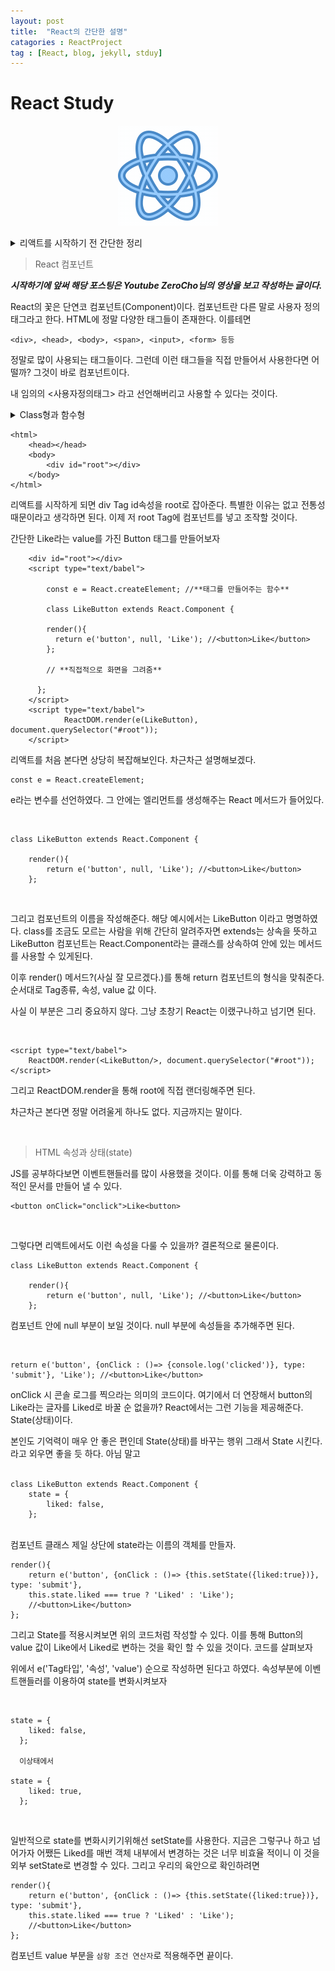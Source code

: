 ```yaml
---
layout: post
title:  "React의 간단한 설명"
catagories : ReactProject
tag : [React, blog, jekyll, stduy]
---
```


# React Study 

<p align="center">
<img src="../images/2022-04-28-first/React_logo.gif">
</p>

<details>
<summary>리액트를 시작하기 전 간단한 정리</summary>
<div markdown="1">
 리엑트를 사용하는 이유

현재 이 시점에서 리엑트에 대한 인기는 약간 시들시들하지만 그럼에도 많은 사람들이 사용하고 있는 라이브러리이다. 배워둬서 나쁠 건 없다. 

> 과거와 현재


과거의 웹페이지들의 용량은 적었다. 과거라 함은 80~90년대를 말하는 것이다. 지금에 비해 하드웨어의 용량은 정말 어마어마할 정도로 낮았다. 현재 램(Ram) 조차 16Gb or 32Gb를 사용하는데 당시 하드디스크의 최대 용량은 MB가 최대였다고 하니 말은 다 한 것이다.

어쨌든 현재에 이르러 기술력 향상과 용량이 늘어남에 따라 크기가 큰 웹페이지도 부담없이 만들어내고 서버에 호출할 수 있게 되었다. 

그런데 또 용량 문제가 발목을 잡는다. 웹페이지에 수많은 기능들이 추가되다보니 속도가 느려졌다. 이러한 문제를 잡고자 SPA(Single page Application)이 등장했다.

SPA는 간단히 말하자면 모든 페이지를 하나의 페이지에서 동적으로 화면을 바꾸어 표현하는 것을 말한다. 

즉, 새로운 페이지를 서버에 받아 보여주는 것이 아닌 현재 페이지에서 다른 페이지를 덧붙여 호출 하는 것으로 더 빨라보이고 부드럽다. 


> React 사용처

React는 Meta(현 페이스북)에서 만들어진 언어이다. 모르는 사람도 많던데 Instagram도 Meta의 서비스이다. 물론 Instagram도 React로 만들어지 Application 이다. 

그 외에도 많은 기업들이 사용하고 있다고 한다. 본인도 초보 개발자이기 때문에 더욱 공부에 전진하고자 한다.
</div>
</details>

> React 컴포넌트

<strong>*시작하기에 앞써 해당 포스팅은 Youtube ZeroCho님의 영상을 보고 작성하는 글이다.* </strong>

React의 꽃은 단연코 컴포넌트(Component)이다. 컴포넌트란 다른 말로 사용자 정의 태그라고 한다. HTML에 정말 다양한 태그들이 존재한다. 이를테면 

    <div>, <head>, <body>, <span>, <input>, <form> 등등

정말로 많이 사용되는 태그들이다. 그런데 이런 태그들을 직접 만들어서 사용한다면 어떨까? 그것이 바로 컴포넌트이다.

내 임의의 <사용자정의태그> 라고 선언해버리고 사용할 수 있다는 것이다. 
<details>
<summary>Class형과 함수형</summary>
<div markdown="1">


React는 Class형과 함수형(Hooks) 방식으로 나누어진다. 요즘은 Hooks 방식을 더 많이 사용하기도 하고 React 제작사도 Hooks를 사용하는 것을 더 권장한다. 하지만 Hooks를 편리성과 Class 방식보다 더 선호되는 이유를 알기 위해선 Class를 방식을 사용해보는 것이 옳다고 생각되어 우선 Class방식을 사용하도록 하겠다.
</div>
</details>


```
<html>
    <head></head>
    <body>
        <div id="root"></div>
    </body>
</html>
```

리액트를 시작하게 되면 div Tag id속성을 root로 잡아준다. 특별한 이유는 없고 전통성 때문이라고 생각하면 된다. 이제 저 root Tag에 컴포넌트를 넣고 조작할 것이다.

간단한 Like라는 value를 가진 Button 태그를 만들어보자

```
    <div id="root"></div>
    <script type="text/babel">

        const e = React.createElement; //**태그를 만들어주는 함수**

        class LikeButton extends React.Component {

        render(){
          return e('button', null, 'Like'); //<button>Like</button>
        };

        // **직접적으로 화면을 그려줌**

      };
    </script>
    <script type="text/babel">
            ReactDOM.render(e(LikeButton), document.querySelector("#root"));
    </script>
```
리액트를 처음 본다면 상당히 복잡해보인다. 차근차근 설명해보겠다.

```
const e = React.createElement;
```
e라는 변수를 선언하였다. 그 안에는 엘리먼트를 생성해주는 React 메서드가 들어있다. 

<br>

```
class LikeButton extends React.Component {

    render(){
        return e('button', null, 'Like'); //<button>Like</button>
    };
```
<br>

그리고 컴포넌트의 이름을 작성해준다. 해당 예시에서는 LikeButton 이라고 명명하였다. class를 조금도 모르는 사람을 위해 간단히 알려주자면 extends는 상속을 뜻하고 LikeButton 컴포넌트는 React.Component라는 클래스를 상속하여 안에 있는 메서드를 사용할 수 있게된다.

이후 render() 메서드?(사실 잘 모르겠다.)를 통해 return 컴포넌트의 형식을 맞춰준다. 순서대로 Tag종류, 속성, value 값 이다.

사실 이 부분은 그리 중요하지 않다. 그냥 초창기 React는 이랬구나하고 넘기면 된다.

<br>

```
<script type="text/babel">
    ReactDOM.render(<LikeButton/>, document.querySelector("#root"));
</script>
```

그리고 ReactDOM.render을 통해 root에 직접 랜더링해주면 된다.

차근차근 본다면 정말 어려울게 하나도 없다. 지금까지는 말이다. 
<br>

<br>

>HTML 속성과 상태(state)

JS를 공부하다보면 이벤트핸들러를 많이 사용했을 것이다. 이를 통해 더욱 강력하고 동적인 문서를 만들어 낼 수 있다.

```
<button onClick="onclick">Like<button>
```
<br>

그렇다면 리액트에서도 이런 속성을 다룰 수 있을까? 결론적으로 물론이다. 

```
class LikeButton extends React.Component {

    render(){
        return e('button', null, 'Like'); //<button>Like</button>
    };
```

컴포넌트 안에 null 부분이 보일 것이다. null 부분에 속성들을 추가해주면 된다. 

<br>

```
return e('button', {onClick : ()=> {console.log('clicked')}, type: 'submit'}, 'Like'); //<button>Like</button>
```

onClick 시 콘솔 로그를 찍으라는 의미의 코드이다. 여기에서 더 연장해서 button의 Like라는 글자를 Liked로 바꿀 순 없을까? React에서는 그런 기능을 제공해준다. State(상태)이다.

본인도 기억력이 매우 안 좋은 편인데 State(상태)를 바꾸는 행위 그래서 State 시킨다. 라고 외우면 좋을 듯 하다. 아님 말고
<br>
<br>

```
class LikeButton extends React.Component {
    state = {
        liked: false,
    };
```
<br>
컴포넌트 클래스 제일 상단에 state라는 이름의 객체를 만들자. 


<br>


```
render(){
    return e('button', {onClick : ()=> {this.setState({liked:true})}, type: 'submit'},
    this.state.liked === true ? 'Liked' : 'Like'); 
    //<button>Like</button>
};
```
그리고 State를 적용시켜보면 위의 코드처럼 작성할 수 있다. 이를 통해 Button의 value 값이 Like에서 Liked로 변하는 것을 확인 할 수 있을 것이다. 코드를 살펴보자

위에서 e('Tag타입', '속성', 'value') 순으로 작성하면 된다고 하였다. 속성부분에 이벤트핸들러를 이용하여 state를 변화시켜보자



<br>

```
state = {
    liked: false,
  };

  이상태에서

state = {
    liked: true,
  };
```
<br>

일반적으로 state를 변화시키기위해선 setState를 사용한다. 지금은 그렇구나 하고 넘어가자 어쨌든 Liked를 매번 객체 내부에서 변경하는 것은 너무 비효율 적이니 이 것을 외부 setState로 변경할 수 있다. 그리고 우리의 육안으로 확인하려면 

```
render(){
    return e('button', {onClick : ()=> {this.setState({liked:true})}, type: 'submit'},
    this.state.liked === true ? 'Liked' : 'Like'); 
    //<button>Like</button>
};
```
컴포넌트 value 부분을 `삼항 조건 연산자`로 적용해주면 끝이다. 